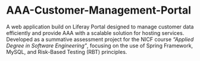 # AAA-Customer-Management-Portal
A web application build on Liferay Portal designed to manage customer data efficiently and provide AAA with a scalable solution for hosting services. Developed as a summative assessment project for the NICF course *“Applied Degree in Software Engineering”*, focusing on the use of Spring Framework, MySQL, and Risk-Based Testing (RBT) principles.
